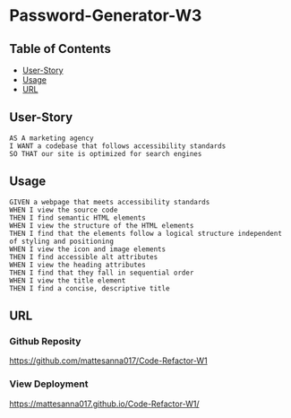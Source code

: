 # Password-Generator-W3

## Table of Contents
- [User-Story](#user-story)
- [Usage](#usage)
- [URL](#URL)



## User-Story

```
AS A marketing agency
I WANT a codebase that follows accessibility standards
SO THAT our site is optimized for search engines
```

## Usage

```
GIVEN a webpage that meets accessibility standards
WHEN I view the source code
THEN I find semantic HTML elements
WHEN I view the structure of the HTML elements
THEN I find that the elements follow a logical structure independent of styling and positioning
WHEN I view the icon and image elements
THEN I find accessible alt attributes
WHEN I view the heading attributes
THEN I find that they fall in sequential order
WHEN I view the title element
THEN I find a concise, descriptive title
```

## URL
### Github Reposity
https://github.com/mattesanna017/Code-Refactor-W1
### View Deployment
https://mattesanna017.github.io/Code-Refactor-W1/